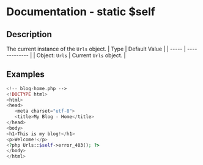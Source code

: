 # Documentation - static $self
## Description
The current instance of the `Urls` object.
|  Type | Default Value |
| ----- | ------------- |
| Object: `Urls` |   Current `Urls` object.   |
## Examples
```PHP
<!-- blog-home.php -->
<!DOCTYPE html>
<html>
<head>
   <meta charset="utf-8">
   <title>My Blog - Home</title>
</head>
<body>
<h1>This is my blog!</h1>
<p>Welcome!</p>
<?php Urls::$self->error_403(); ?>
</body>
</html>
```
